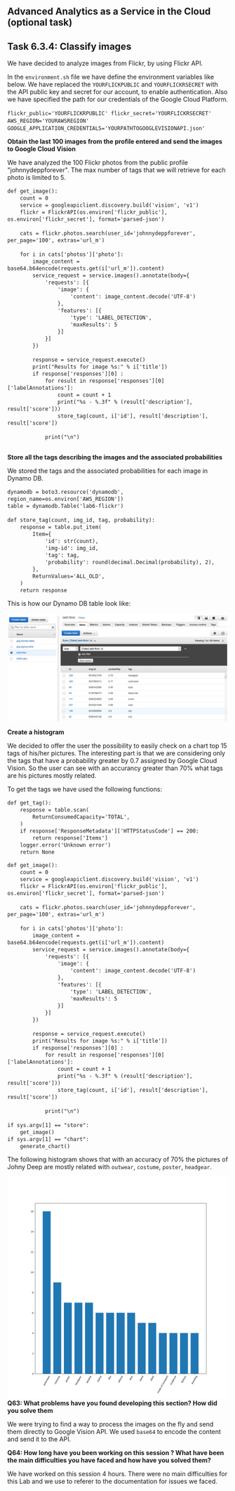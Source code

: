 ## Advanced Analytics as a Service in the Cloud (optional task) ##

## Task 6.3.4: Classify images ##

We have decided to analyze images from Flickr, by using Flickr API.

In the `environment.sh` file we have define the environment variables like below.
We have replaced the `YOURFLICKPUBLIC` and `YOURFLICKRSECRET` with the API public key and secret for our account, to enable authentication.
Also we have specified the path for our credentials of the Google Cloud Platform.

``flickr_public='YOURFLICKRPUBLIC'
flickr_secret='YOURFLICKRSECRET'
AWS_REGION='YOURAWSREGION'
GOOGLE_APPLICATION_CREDENTIALS='YOURPATHTOGOOGLEVISIONAPI.json'``


**Obtain the last 100 images from the profile entered and send the images to Google Cloud Vision**

We have analyzed the 100 Flickr photos from the public profile "johnnydeppforever". The max number of tags that we will retrieve for each
photo is limited to 5.

```
def get_image():
    count = 0
    service = googleapiclient.discovery.build('vision', 'v1')
    flickr = FlickrAPI(os.environ['flickr_public'], os.environ['flickr_secret'], format='parsed-json')

    cats = flickr.photos.search(user_id='johnnydeppforever', per_page='100', extras='url_m')

    for i in cats['photos']['photo']:
        image_content = base64.b64encode(requests.get(i['url_m']).content)
        service_request = service.images().annotate(body={
            'requests': [{
                'image': {
                    'content': image_content.decode('UTF-8')
                },
                'features': [{
                    'type': 'LABEL_DETECTION',
                    'maxResults': 5
                }]
            }]
        })

        response = service_request.execute()
        print("Results for image %s:" % i['title'])
        if response['responses'][0] :
            for result in response['responses'][0]['labelAnnotations']:
                count = count + 1
                print("%s - %.3f" % (result['description'], result['score']))
                store_tag(count, i['id'], result['description'], result['score'])

            print("\n")
            
```
            

**Store all the tags describing the images and the associated probabilities**

We stored the tags and the associated probabilities for each image in Dynamo DB.

```
dynamodb = boto3.resource('dynamodb', region_name=os.environ['AWS_REGION'])
table = dynamodb.Table('lab6-flickr')

def store_tag(count, img_id, tag, probability):
    response = table.put_item(
        Item={
            'id': str(count),
            'img-id': img_id,
            'tag': tag,
            'probability': round(decimal.Decimal(probability), 2),
        },
        ReturnValues='ALL_OLD',
    )
    return response
```
This is how our Dynamo DB table look like:

![alt text](https://github.com/ferdidolot/CLOUD-COMPUTING-CLASS-2018/blob/master/Lab6_Optional/Lab6_Task6.3_1.png)

**Create a histogram**

We decided to offer the user the possibility to easily check on a chart top 15 tags of his/her pictures.
The interesting part is that we are considering only the tags that have a probability greater by 0.7 assigned by Google Cloud Vision.
So the user can see with an accurancy greater than 70% what tags are his pictures mostly related.


To get the tags we have used the following functions:
```
def get_tag():
    response = table.scan(
        ReturnConsumedCapacity='TOTAL',
    )
    if response['ResponseMetadata']['HTTPStatusCode'] == 200:
        return response['Items']
    logger.error('Unknown error')
    return None
```

```
def get_image():
    count = 0
    service = googleapiclient.discovery.build('vision', 'v1')
    flickr = FlickrAPI(os.environ['flickr_public'], os.environ['flickr_secret'], format='parsed-json')

    cats = flickr.photos.search(user_id='johnnydeppforever', per_page='100', extras='url_m')

    for i in cats['photos']['photo']:
        image_content = base64.b64encode(requests.get(i['url_m']).content)
        service_request = service.images().annotate(body={
            'requests': [{
                'image': {
                    'content': image_content.decode('UTF-8')
                },
                'features': [{
                    'type': 'LABEL_DETECTION',
                    'maxResults': 5
                }]
            }]
        })

        response = service_request.execute()
        print("Results for image %s:" % i['title'])
        if response['responses'][0] :
            for result in response['responses'][0]['labelAnnotations']:
                count = count + 1
                print("%s - %.3f" % (result['description'], result['score']))
                store_tag(count, i['id'], result['description'], result['score'])

            print("\n")

if sys.argv[1] == "store":
    get_image()
if sys.argv[1] == "chart":
    generate_chart()
```

The following histogram shows that with an accuracy of 70% the pictures of Johny Deep are mostly related with `outwear`,
`costume`, `poster`, `headgear`.

![alt text](https://github.com/ferdidolot/CLOUD-COMPUTING-CLASS-2018/blob/master/Lab6_Optional/Lab6_Task6.3_2.png)
**Q63: What problems have you found developing this section? How did you solve them**

We were trying to find a way to process the images on the fly and send them directly to Google Vision API. We used `base64` to encode the content and send it to the API. 

**Q64: How long have you been working on this session ? What have been the main difficulties you have faced and how have you solved them?**

We have worked on this session 4 hours. There were no main difficulties for this Lab and we use to referer to the documentation for issues we faced. 
